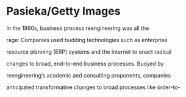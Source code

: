 # Pasieka/Getty Images

In the 1990s, business process reengineering was all the

rage: Companies used budding technologies such as enterprise

resource planning (ERP) systems and the internet to enact radical

changes to broad, end-to-end business processes. Buoyed by

reengineering’s academic and consulting proponents, companies

anticipated transformative changes to broad processes like order-to-